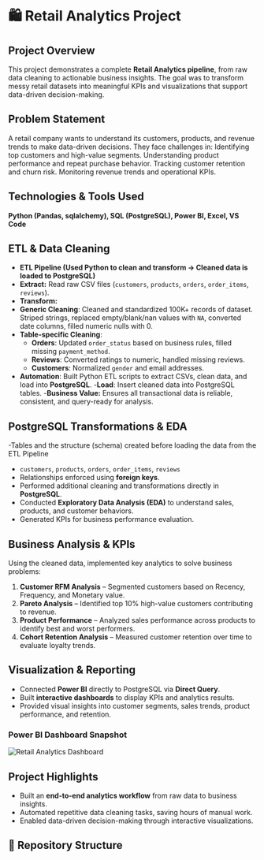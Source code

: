 # 🛍️ Retail Analytics Project

## Project Overview
This project demonstrates a complete **Retail Analytics pipeline**, from raw data cleaning to actionable business insights. The goal was to transform messy retail datasets into meaningful KPIs and visualizations that support data-driven decision-making.

## Problem Statement
A retail company wants to understand its customers, products, and revenue trends to make data-driven decisions. They face challenges in:
Identifying top customers and high-value segments.
Understanding product performance and repeat purchase behavior.
Tracking customer retention and churn risk.
Monitoring revenue trends and operational KPIs.

## Technologies & Tools Used
**Python (Pandas, sqlalchemy), SQL (PostgreSQL), Power BI, Excel, VS Code**


## ETL & Data Cleaning
- **ETL Pipeline (Used Python to clean and transform → Cleaned data is loaded to PostgreSQL)**
- **Extract:** Read raw CSV files (`customers`, `products`, `orders`, `order_items`, `reviews`).
- **Transform:**
- **Generic Cleaning**: Cleaned and standardized  100K+ records of dataset. Striped strings, replaced empty/blank/nan values with `NA`, converted date columns, filled numeric nulls with 0.  
- **Table-specific Cleaning**:
  - **Orders**: Updated `order_status` based on business rules, filled missing `payment_method`.  
  - **Reviews**: Converted ratings to numeric, handled missing reviews.  
  - **Customers**: Normalized `gender` and email addresses.  
- **Automation**: Built Python ETL scripts to extract CSVs, clean data, and load into **PostgreSQL**. 
-**Load**: Insert cleaned data into PostgreSQL tables.
-**Business Value:**
Ensures all transactional data is reliable, consistent, and query-ready for analysis.

## PostgreSQL Transformations & EDA
-Tables and the structure (schema) created before loading the data from the ETL Pipeline
- `customers`, `products`, `orders`, `order_items`, `reviews`
- Relationships enforced using **foreign keys**.
- Performed additional cleaning and transformations directly in **PostgreSQL**.  
- Conducted **Exploratory Data Analysis (EDA)** to understand sales, products, and customer behaviors.  
- Generated KPIs for business performance evaluation.  


## Business Analysis & KPIs
Using the cleaned data, implemented key analytics to solve business problems:

1. **Customer RFM Analysis** – Segmented customers based on Recency, Frequency, and Monetary value.  
2. **Pareto Analysis** – Identified top 10% high-value customers contributing to revenue.  
3. **Product Performance** – Analyzed sales performance across products to identify best and worst performers.  
4. **Cohort Retention Analysis** – Measured customer retention over time to evaluate loyalty trends.

## Visualization & Reporting
- Connected **Power BI** directly to PostgreSQL via **Direct Query**.  
- Built **interactive dashboards** to display KPIs and analytics results.  
- Provided visual insights into customer segments, sales trends, product performance, and retention.
### Power BI Dashboard Snapshot
![Retail Analytics Dashboard](dashboards/dashboard_snapshot.png)


## Project Highlights
- Built an **end-to-end analytics workflow** from raw data to business insights.  
- Automated repetitive data cleaning tasks, saving hours of manual work.  
- Enabled data-driven decision-making through interactive visualizations.


## 📂 Repository Structure
